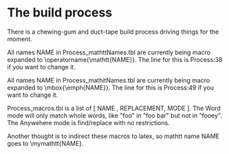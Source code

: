 # The build process

There is a chewing-gum and duct-tape build process driving things for the moment.

All names NAME in Process_mathttNames.tbl are currently being macro expanded to \operatorname{\mathtt{NAME}}.
The line for this is Process:38 if you want to change it.

All names NAME in Process_mathitNames.tbl are currently being macro expanded to \mbox{\emph{NAME}}.
The line for this is Process:49 if you want to change it.

Process_macros.tbl is a list of [ NAME , REPLACEMENT, MODE ].
The Word mode will only match whole words, like "foo" in "foo bar" but not in "fooey".
The Anywehere mode is find/replace with no restrictions.

Another thought is to indirect these macros to latex, so mathtt name NAME goes to \mymathtt{NAME}.
